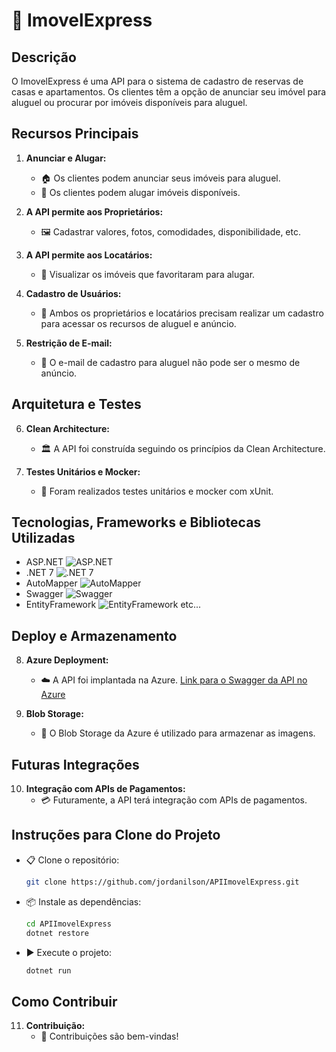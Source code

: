 # 🏡 ImovelExpress

## Descrição

O ImovelExpress é uma API para o sistema de cadastro de reservas de casas e apartamentos. Os clientes têm a opção de anunciar seu imóvel para aluguel ou procurar por imóveis disponíveis para aluguel.

## Recursos Principais

1. **Anunciar e Alugar:**
   - 🏠 Os clientes podem anunciar seus imóveis para aluguel.
   - 🔑 Os clientes podem alugar imóveis disponíveis.

2. **A API permite aos Proprietários:**
   - 🖼️ Cadastrar valores, fotos, comodidades, disponibilidade, etc.

3. **A API permite aos Locatários:**
   - 👀 Visualizar os imóveis que favoritaram para alugar.

4. **Cadastro de Usuários:**
   - 📝 Ambos os proprietários e locatários precisam realizar um cadastro para acessar os recursos de aluguel e anúncio.

5. **Restrição de E-mail:**
   - 📧 O e-mail de cadastro para aluguel não pode ser o mesmo de anúncio.

## Arquitetura e Testes

6. **Clean Architecture:**
   - 🏛️ A API foi construída seguindo os princípios da Clean Architecture.

7. **Testes Unitários e Mocker:**
   - 🧪 Foram realizados testes unitários e mocker com xUnit.

## Tecnologias, Frameworks e Bibliotecas Utilizadas

- ASP.NET ![ASP.NET](https://img.shields.io/badge/-ASP.NET-blue)
- .NET 7 ![.NET 7](https://img.shields.io/badge/-.NET%207-blue)
- AutoMapper ![AutoMapper](https://img.shields.io/badge/-AutoMapper-green)
- Swagger ![Swagger](https://img.shields.io/badge/-Swagger-orange)
- EntityFramework ![EntityFramework](https://img.shields.io/badge/-EntityFramework-purple) etc...

## Deploy e Armazenamento

8. **Azure Deployment:**
   - ☁️ A API foi implantada na Azure. [Link para o Swagger da API no Azure](https://apiimovelexpressproduction.azurewebsites.net/swagger)

9. **Blob Storage:**
   - 📁 O Blob Storage da Azure é utilizado para armazenar as imagens.

## Futuras Integrações

10. **Integração com APIs de Pagamentos:**
    - 💳 Futuramente, a API terá integração com APIs de pagamentos.

## Instruções para Clone do Projeto

- 📋 Clone o repositório:
    ```bash
    git clone https://github.com/jordanilson/APIImovelExpress.git
    ```

- 📦 Instale as dependências:
    ```bash
    cd APIImovelExpress
    dotnet restore
    ```

- ▶️ Execute o projeto:
    ```bash
    dotnet run
    ```

## Como Contribuir

11. **Contribuição:**
    - 🤝 Contribuições são bem-vindas!
